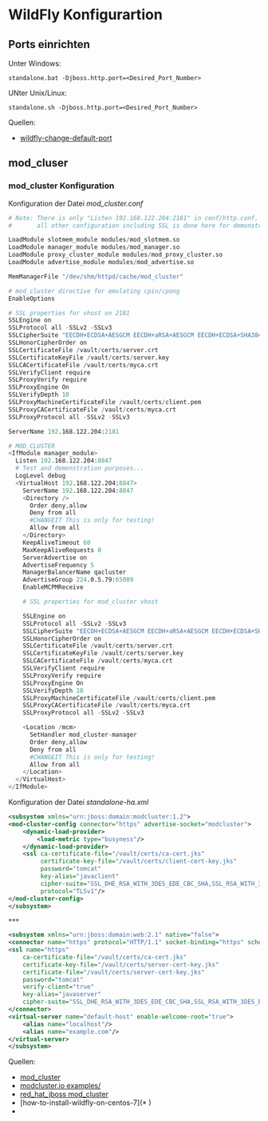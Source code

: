 # WildFly Konfigurartion

## Ports einrichten

Unter Windows:

`standalone.bat -Djboss.http.port=<Desired_Port_Number>`

UNter Unix/Linux:

`standalone.sh -Djboss.http.port=<Desired_Port_Number>`

Quellen:

* [wildfly-change-default-port](https://www.baeldung.com/wildfly-change-default-port)

## mod_cluser

### mod_cluster Konfiguration

Konfiguration der Datei _mod_cluster.conf_

```s
# Note: There is only "Listen 192.168.122.204:2181" in conf/http.conf,
#       all other configuration including SSL is done here for demonstration purposes.

LoadModule slotmem_module modules/mod_slotmem.so
LoadModule manager_module modules/mod_manager.so
LoadModule proxy_cluster_module modules/mod_proxy_cluster.so
LoadModule advertise_module modules/mod_advertise.so

MemManagerFile "/dev/shm/httpd/cache/mod_cluster"

# mod_cluster directive for emulating cpin/cpong
EnableOptions

# SSL properties for vhost on 2181
SSLEngine on
SSLProtocol all -SSLv2 -SSLv3
SSLCipherSuite "EECDH+ECDSA+AESGCM EECDH+aRSA+AESGCM EECDH+ECDSA+SHA384 EECDH+ECDSA+SHA256 EECDH+aRSA+SHA384 EECDH+aRSA+SHA256 EECDH+aRSA+RC4 EECDH EDH+aRSA !RC4 !aNULL !eNULL !LOW !3DES !MD5 !EXP !PSK !SRP !DSS"
SSLHonorCipherOrder on
SSLCertificateFile /vault/certs/server.crt
SSLCertificateKeyFile /vault/certs/server.key
SSLCACertificateFile /vault/certs/myca.crt
SSLVerifyClient require
SSLProxyVerify require
SSLProxyEngine On
SSLVerifyDepth 10
SSLProxyMachineCertificateFile /vault/certs/client.pem
SSLProxyCACertificateFile /vault/certs/myca.crt
SSLProxyProtocol all -SSLv2 -SSLv3

ServerName 192.168.122.204:2181

# MOD_CLUSTER
<IfModule manager_module>
  Listen 192.168.122.204:8847
  # Test and demonstration purposes...
  LogLevel debug
  <VirtualHost 192.168.122.204:8847>
    ServerName 192.168.122.204:8847
    <Directory />
      Order deny,allow
      Deny from all
      #CHANGEIT This is only for testing!
      Allow from all
    </Directory>
    KeepAliveTimeout 60
    MaxKeepAliveRequests 0
    ServerAdvertise on
    AdvertiseFrequency 5
    ManagerBalancerName qacluster
    AdvertiseGroup 224.0.5.79:65009
    EnableMCPMReceive

    # SSL properties for mod_cluster vhost

    SSLEngine on
    SSLProtocol all -SSLv2 -SSLv3
    SSLCipherSuite "EECDH+ECDSA+AESGCM EECDH+aRSA+AESGCM EECDH+ECDSA+SHA384 EECDH+ECDSA+SHA256 EECDH+aRSA+SHA384 EECDH+aRSA+SHA256 EECDH+aRSA+RC4 EECDH EDH+aRSA !RC4 !aNULL !eNULL !LOW !3DES !MD5 !EXP !PSK !SRP !DSS"
    SSLHonorCipherOrder on
    SSLCertificateFile /vault/certs/server.crt
    SSLCertificateKeyFile /vault/certs/server.key
    SSLCACertificateFile /vault/certs/myca.crt
    SSLVerifyClient require
    SSLProxyVerify require
    SSLProxyEngine On
    SSLVerifyDepth 10
    SSLProxyMachineCertificateFile /vault/certs/client.pem
    SSLProxyCACertificateFile /vault/certs/myca.crt
    SSLProxyProtocol all -SSLv2 -SSLv3

    <Location /mcm>
      SetHandler mod_cluster-manager
      Order deny,allow
      Deny from all
      #CHANGEIT This is only for testing!
      Allow from all
    </Location>
  </VirtualHost>
</IfModule>
```

Konfiguration der Datei _standalone-ha.xml_

```xml
<subsystem xmlns="urn:jboss:domain:modcluster:1.2">
<mod-cluster-config connector="https" advertise-socket="modcluster">
    <dynamic-load-provider>
        <load-metric type="busyness"/>
    </dynamic-load-provider>
    <ssl ca-certificate-file="/vault/certs/ca-cert.jks"
         certificate-key-file="/vault/certs/client-cert-key.jks"
         password="tomcat" 
         key-alias="javaclient" 
         cipher-suite="SSL_DHE_RSA_WITH_3DES_EDE_CBC_SHA,SSL_RSA_WITH_3DES_EDE_CBC_SHA,SSL_DHE_DSS_WITH_3DES_EDE_CBC_SHA"
         protocol="TLSv1"/>
</mod-cluster-config>
</subsystem>

+++

<subsystem xmlns="urn:jboss:domain:web:2.1" native="false">
<connector name="https" protocol="HTTP/1.1" socket-binding="https" scheme="https" enabled="true" secure="true">
<ssl name="https" 
    ca-certificate-file="/vault/certs/ca-cert.jks" 
    certificate-key-file="/vault/certs/server-cert-key.jks"
    certificate-file="/vault/certs/server-cert-key.jks"
    password="tomcat"
    verify-client="true"
    key-alias="javaserver"
    cipher-suite="SSL_DHE_RSA_WITH_3DES_EDE_CBC_SHA,SSL_RSA_WITH_3DES_EDE_CBC_SHA,SSL_DHE_DSS_WITH_3DES_EDE_CBC_SHA" protocol="TLSv1"/>
</connector>
<virtual-server name="default-host" enable-welcome-root="true">
    <alias name="localhost"/>
    <alias name="example.com"/>
</virtual-server>
</subsystem>

```

Quellen:

* [mod_cluster](https://docs.modcluster.io/)
* [modcluster.io examples/](https://modcluster.io/examples/)
* [red_hat_jboss mod_cluster](https://access.redhat.com/documentation/en-us/red_hat_jboss_operations_network/3.0/html/manage_jboss_servers/mod_cluster)
* [how-to-install-wildfly-on-centos-7](* [](https://linuxize.com/post/how-to-install-wildfly-on-centos-7/))
* []()